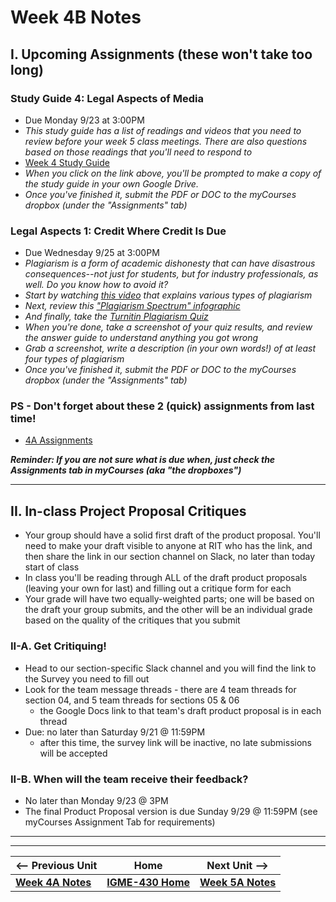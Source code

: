 # Week 4B Notes

## I. Upcoming Assignments (these won't take too long)

### Study Guide 4: Legal Aspects of Media
- Due Monday 9/23 at 3:00PM
- *This study guide has a list of readings and videos that you need to review before your week 5 class meetings. There are also questions based on those readings that you'll need to respond to*
- [Week 4 Study Guide](https://docs.google.com/document/d/1-PL9BcR2Gttw__Qen1rWlIlskkcqgRL4JonzqVn2Bac/copy)
- *When you click on the link above, you'll be prompted to make a copy of the study guide in your own Google Drive.*
- *Once you've finished it, submit the PDF or DOC to the myCourses dropbox (under the "Assignments" tab)*

### Legal Aspects 1: Credit Where Credit Is Due
- Due Wednesday 9/25 at 3:00PM
- *Plagiarism is a form of academic dishonesty that can have disastrous consequences--not just for students, but for industry professionals, as well. Do you know how to avoid it?*
- *Start by watching [this video](https://www.youtube.com/watch?v=2q0NlWcTq1Y&t=2s) that explains various types of plagiarism*
- *Next, review this ["Plagiarism Spectrum" infographic](https://www.turnitin.com/static/plagiarism-spectrum/)*
- *And finally, take the [Turnitin Plagiarism Quiz](https://www.turnitin.com/static/plagiarism-quiz/)*
- *When you're done, take a screenshot of your quiz results, and review the answer guide to understand anything you got wrong*
- *Grab a screenshot, write a description (in your own words!) of at least four types of plagiarism*
- *Once you've finished it, submit the PDF or DOC to the myCourses dropbox (under the "Assignments" tab)*

### PS - Don't forget about these 2 (quick) assignments from last time!
- [4A Assignments](4A.md#ii-upcoming-assignments-these-wont-take-too-long)

***Reminder: If you are not sure what is due when, just check the Assignments tab in myCourses (aka "the dropboxes")***

---

## II. In-class Project Proposal Critiques

- Your group should have a solid first draft of the product proposal. You'll need to make your draft visible to anyone at RIT who has the link, and then share the link in our section channel on Slack, no later than today start of class
- In class you'll be reading through ALL of the draft product proposals (leaving your own for last) and filling out a critique form for each
- Your grade will have two equally-weighted parts; one will be based on the draft your group submits, and the other will be an individual grade based on the quality of the critiques that you submit


### II-A. Get Critiquing!
- Head to our section-specific Slack channel and you will find the link to the Survey you need to fill out
- Look for the team message threads - there are 4 team threads for section 04, and 5 team threads for sections 05 & 06
  - the Google Docs link to that team's draft product proposal is in each thread
- Due: no later than Saturday 9/21 @ 11:59PM 
  - after this time, the survey link will be inactive, no late submissions will be accepted

### II-B. When will the team receive their feedback?
- No later than Monday 9/23 @ 3PM
- The final Product Proposal version is due Sunday 9/29 @ 11:59PM (see myCourses Assignment Tab for requirements)





---
---

| <-- Previous Unit | Home | Next Unit -->
| --- | --- | --- 
|  [**Week 4A Notes**](4A.md)  |  [**IGME-430 Home**](../) | [**Week 5A Notes**](5A.md)
